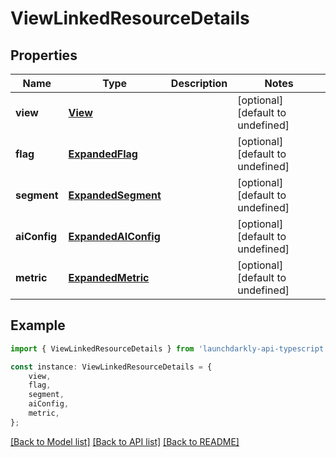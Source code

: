 # ViewLinkedResourceDetails


## Properties

Name | Type | Description | Notes
------------ | ------------- | ------------- | -------------
**view** | [**View**](View.md) |  | [optional] [default to undefined]
**flag** | [**ExpandedFlag**](ExpandedFlag.md) |  | [optional] [default to undefined]
**segment** | [**ExpandedSegment**](ExpandedSegment.md) |  | [optional] [default to undefined]
**aiConfig** | [**ExpandedAIConfig**](ExpandedAIConfig.md) |  | [optional] [default to undefined]
**metric** | [**ExpandedMetric**](ExpandedMetric.md) |  | [optional] [default to undefined]

## Example

```typescript
import { ViewLinkedResourceDetails } from 'launchdarkly-api-typescript';

const instance: ViewLinkedResourceDetails = {
    view,
    flag,
    segment,
    aiConfig,
    metric,
};
```

[[Back to Model list]](../README.md#documentation-for-models) [[Back to API list]](../README.md#documentation-for-api-endpoints) [[Back to README]](../README.md)
